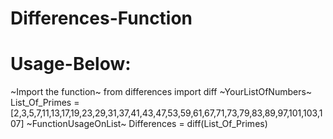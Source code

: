 # Differences-Function
# Usage-Below: 

~Import the function~
from differences import diff
~YourListOfNumbers~
List_Of_Primes = [2,3,5,7,11,13,17,19,23,29,31,37,41,43,47,53,59,61,67,71,73,79,83,89,97,101,103,107]
~FunctionUsageOnList~
Differences = diff(List_Of_Primes)
